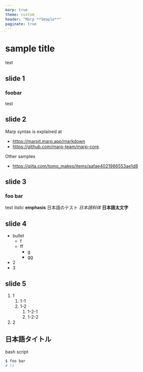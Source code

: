 ```yaml
---
marp: true
theme: custom
header: "Marp **Smaple**"
paginate: true
---
```


<!--
headingDivider: 2
-->


<!-- _class: title -->

# sample title

test

## slide 1

### foobar

test

## slide 2

Marp syntax is explained at
* https://marpit.marp.app/markdown
* https://github.com/marp-team/marp-core.

Other samples
* https://qiita.com/tomo_makes/items/aafae4021986553ae1d8

## slide 3

### foo bar

test
_italic_
**emphasis**
日本語のテスト
_日本語斜体_
**日本語太文字**

## slide 4

* bullet
    * f
    * ff
        * g
        * gg
* 2
* 3

## slide 5

1. 1
    1. 1-1
    1. 1-2
        1. 1-2-1
        1. 1-2-2
1. 2

## 日本語タイトル

bash script

```sh
$ foo bar
# ls
```
